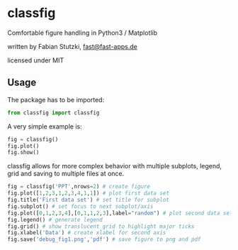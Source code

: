 # classfig
Comfortable figure handling in Python3 / Matplotlib

written by Fabian Stutzki, fast@fast-apps.de

licensed under MIT

## Usage
The package has to be imported:

```python
from classfig import classfig
```

A very simple example is:

```python
fig = classfig()
fig.plot()
fig.show()
```

classfig allows for more complex behavior with multiple subplots, legend, grid and saving to multiple files at once.

```python
fig = classfig('PPT',nrows=2) # create figure
fig.plot([1,2,3,1,2,3,4,1,1]) # plot first data set
fig.title('First data set') # set title for subplot
fig.subplot() # set focus to next subplot/axis
fig.plot([0,1,2,3,4],[0,1,1,2,3],label="random") # plot second data set
fig.legend() # generate legend
fig.grid() # show translucent grid to highlight major ticks
fig.xlabel('Data') # create xlabel for second axis
fig.save('debug_fig1.png','pdf') # save figure to png and pdf
```

